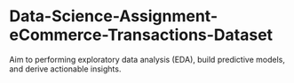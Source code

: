# Data-Science-Assignment-eCommerce-Transactions-Dataset

Aim to performing exploratory data analysis (EDA), build predictive models, and derive actionable insights.
